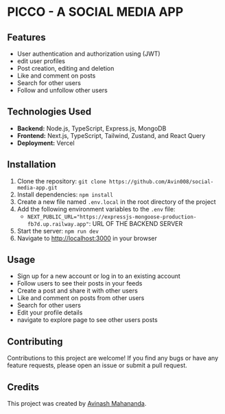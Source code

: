 <body>
  <h1>PICCO - A SOCIAL MEDIA APP</h1>

  <h2>Features</h2>
  <ul>
    <li>User authentication and authorization using (JWT)</li>
    <li>edit user profiles</li>
    <li>Post creation, editing and deletion</li>
    <li>Like and comment on posts</li>
    <li>Search for other users</li>
    <li>Follow and unfollow other users</li>
  </ul>

  <h2>Technologies Used</h2>
  <ul>
    <li><strong>Backend:</strong> Node.js, TypeScript, Express.js, MongoDB</li>
    <li><strong>Frontend:</strong> Next.js, TypeScript, Tailwind, Zustand, and React Query</li>
    <li><strong>Deployment:</strong> Vercel</li>
  </ul>

  <h2>Installation</h2>
  <ol>
    <li>Clone the repository: <code>git clone https://github.com/Avin008/social-media-app.git</code></li>
    <li>Install dependencies: <code>npm install</code></li>
    <li>Create a new file named <code>.env.local</code> in the root directory of the project</li>
    <li>Add the following environment variables to the <code>.env</code> file:
      <ul>
        <li><code>NEXT_PUBLIC_URL="https://expressjs-mongoose-production-fb7d.up.railway.app"</code>: URL OF THE BACKEND SERVER</li>
      </ul>
    </li>
    <li>Start the server: <code>npm run dev</code></li>
    <li>Navigate to <a href="http://localhost:3000">http://localhost:3000</a> in your browser</li>
  </ol>

  <h2>Usage</h2>
  <ul>
    <li>Sign up for a new account or log in to an existing account</li>
    <li>Follow users to see their posts in your feeds</li>
    <li>Create a post and share it with other users</li>
    <li>Like and comment on posts from other users</li>
    <li>Search for other users</li>
    <li>Edit your profile details</li>
    <li>navigate to explore page to see other users posts</li>
  </ul>

  <h2>Contributing</h2>
  <p>Contributions to this project are welcome! If you find any bugs or have any feature requests, please open an issue or submit a pull request.</p>

  <h2>Credits</h2>
  <p>This project was created by <a href="https://github.com/Avin008">Avinash Mahananda</a>.</p>

